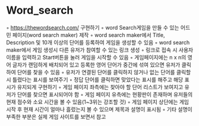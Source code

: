 # Word_search

◦ https://thewordsearch.com/ 구현하기
◦ word Search게임을 만들 수 있는 어드민 페이지(word search maker) 제작
◦ word search maker에서 Title, Description 및 10개 이상의 단어를 등록하여 게임을 생성할 수 있음
◦ word search maker에서 게임 생성시 다른 유저가 참여할 수 있는 링크 생성
◦ 링크로 접속 시 사용자 이름을 입력하고 Start버튼을 눌러 게임을 시작할 수 있음
◦ 게임페이지에는 n x n의 영어 글자가 랜덤하게 배치되어 있고 등록한 영어 단어가 중간에 섞여 있으면 유저가 클릭하여 단어를 찾을 수 있음
◦ 유저가 연결된 단어를 클릭하지 않거나 없는 단어를 클릭할 시 틀렸다는 표시를 보여주기
◦ 정답 단어를 클릭하면 맞았다는 표시를 해주고 해당 표시가 유지되게 구현하기
◦ 게임 페이지 좌측에는 찾아야 할 단어 리스트가 보여지고 유저가 단어를 찾으면 표시되어야 함
◦ 게임 페이지 유측에는 현황판이 존재하며 유저들의 현재 점수와 소요 시간을 볼 수 있음(1~3위는 강조할 것)
◦ 게임 페이지 상단에는 게임 시작 후 현재 시간이 얼마나 흘렀는지 볼 수 있으며 제목과 설명이 표시됨
◦ 기타 설명이 부족한 부분은 실제 게임 사이트를 보면서 참고


